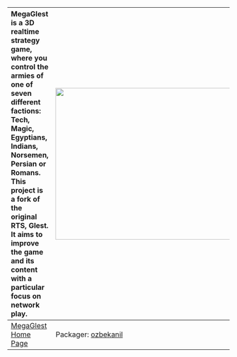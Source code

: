 | MegaGlest is a 3D realtime strategy game, where you control the armies of one of seven different factions: Tech, Magic, Egyptians, Indians, Norsemen, Persian or Romans. This project is a fork of the original RTS, Glest. It aims to improve the game and its content with a particular focus on network play. | <a href='http://www.youtube.com/watch?feature=player_embedded&v=33Ez8mc_PUY' target='_blank'><img src='http://img.youtube.com/vi/33Ez8mc_PUY/0.jpg' width='425' height=344 /></a> |
|:-----------------------------------------------------------------------------------------------------------------------------------------------------------------------------------------------------------------------------------------------------------------------------------------------------------------|:----------------------------------------------------------------------------------------------------------------------------------------------------------------------------------|
|[MegaGlest Home Page](http://www.megaglest.org)| Packager: [ozbekanil](ozbekanil.md) |
